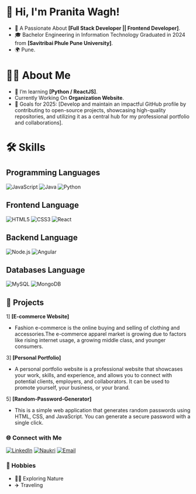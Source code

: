 # 👋 Hi, I'm Pranita Wagh!
- 🌟 A Passionate About **[Full Stack Developer || Frontend Developer]**.
- 🎓 Bachelor Engineering in Information Technology Graduated in 2024 from **[Savitribai Phule Pune University]**.
- 🌍 Pune.

# 👨‍💻 About Me
- 🌱 I’m learning **[Python / ReactJS]**.
- Currently Working On **Organization Website**.
- 🎯 Goals for 2025: [Develop and maintain an impactful GitHub profile by contributing to open-source projects, showcasing high-quality repositories, and utilizing it as a central hub for my professional portfolio and collaborations].

# 🛠️ Skills
## Programming Languages
![JavaScript](https://img.icons8.com/color/48/000000/javascript.png)
![Java](https://img.icons8.com/color/48/000000/java-coffee-cup-logo.png)
![Python](https://img.icons8.com/color/48/000000/python.png)

## Frontend Language
![HTML5](https://img.icons8.com/color/48/000000/html-5--v1.png)
![CSS3](https://img.icons8.com/color/48/000000/css3.png)
![React](https://img.icons8.com/color/48/000000/react-native.png)

## Backend Language
![Node.js](https://img.icons8.com/color/48/000000/nodejs.png)
![Angular](https://img.icons8.com/color/48/000000/angularjs.png)

## Databases Language
![MySQL](https://img.icons8.com/color/48/000000/mysql-logo.png)
![MongoDB](https://img.icons8.com/color/48/000000/mongodb.png)

## 🚀 Projects
1] **[E-commerce Website]**
- Fashion e-commerce is the online buying and selling of clothing and accessories.The e-commerce apparel market is growing due to factors like rising internet usage, a growing middle class, and younger consumers.

3] **[Personal Portfolio]**
- A personal portfolio website is a professional website that showcases your work, skills, and experience, and allows you to connect with potential clients, employers, and collaborators. It can be used to promote yourself, your business, or your brand. 

5] **[Random-Password-Generator]**
- This is a simple web application that generates random passwords using HTML, CSS, and JavaScript. You can generate a secure password with a single click.

### 🌐 Connect with Me
[![LinkedIn](https://img.shields.io/badge/LinkedIn-%230077B5.svg?style=for-the-badge&logo=linkedin&logoColor=white)](https://www.linkedin.com/in/pranita-wagh-273a5b225/)
[![Naukri](https://img.shields.io/badge/Naukri-%2300A3E4.svg?style=for-the-badge&logo=naukri&logoColor=white)](https://www.naukri.com/mnjuser/profil)
[![Email](https://img.shields.io/badge/Email-D14836?style=for-the-badge&logo=gmail&logoColor=white)](mailto:pranitawagh2003@gmail.com)

### 🎨 Hobbies
- 🧗‍♂️ Exploring Nature
- ✈️ Traveling


